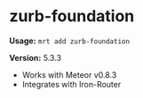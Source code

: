 zurb-foundation
======================

**Usage:** `mrt add zurb-foundation`

**Version:** 5.3.3

* Works with Meteor v0.8.3
* Integrates with Iron-Router
